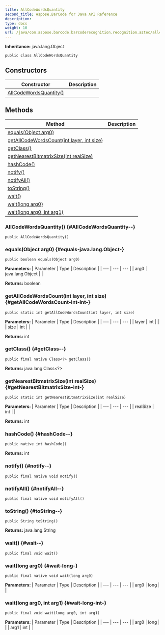 ```yaml
---
title: AllCodeWordsQuantity
second_title: Aspose.BarCode for Java API Reference
description: 
type: docs
weight: 10
url: /java/com.aspose.barcode.barcoderecognition.recognition.aztec/allcodewordsquantity/
---
```

**Inheritance:**
java.lang.Object
```
public class AllCodeWordsQuantity
```
## Constructors

| Constructor | Description |
| --- | --- |
| [AllCodeWordsQuantity()](#AllCodeWordsQuantity--) |  |
## Methods

| Method | Description |
| --- | --- |
| [equals(Object arg0)](#equals-java.lang.Object-) |  |
| [getAllCodeWordsCount(int layer, int size)](#getAllCodeWordsCount-int-int-) |  |
| [getClass()](#getClass--) |  |
| [getNearestBitmatrixSize(int realSize)](#getNearestBitmatrixSize-int-) |  |
| [hashCode()](#hashCode--) |  |
| [notify()](#notify--) |  |
| [notifyAll()](#notifyAll--) |  |
| [toString()](#toString--) |  |
| [wait()](#wait--) |  |
| [wait(long arg0)](#wait-long-) |  |
| [wait(long arg0, int arg1)](#wait-long-int-) |  |
### AllCodeWordsQuantity() {#AllCodeWordsQuantity--}
```
public AllCodeWordsQuantity()
```


### equals(Object arg0) {#equals-java.lang.Object-}
```
public boolean equals(Object arg0)
```




**Parameters:**
| Parameter | Type | Description |
| --- | --- | --- |
| arg0 | java.lang.Object |  |

**Returns:**
boolean
### getAllCodeWordsCount(int layer, int size) {#getAllCodeWordsCount-int-int-}
```
public static int getAllCodeWordsCount(int layer, int size)
```




**Parameters:**
| Parameter | Type | Description |
| --- | --- | --- |
| layer | int |  |
| size | int |  |

**Returns:**
int
### getClass() {#getClass--}
```
public final native Class<?> getClass()
```




**Returns:**
java.lang.Class<?>
### getNearestBitmatrixSize(int realSize) {#getNearestBitmatrixSize-int-}
```
public static int getNearestBitmatrixSize(int realSize)
```




**Parameters:**
| Parameter | Type | Description |
| --- | --- | --- |
| realSize | int |  |

**Returns:**
int
### hashCode() {#hashCode--}
```
public native int hashCode()
```




**Returns:**
int
### notify() {#notify--}
```
public final native void notify()
```




### notifyAll() {#notifyAll--}
```
public final native void notifyAll()
```




### toString() {#toString--}
```
public String toString()
```




**Returns:**
java.lang.String
### wait() {#wait--}
```
public final void wait()
```




### wait(long arg0) {#wait-long-}
```
public final native void wait(long arg0)
```




**Parameters:**
| Parameter | Type | Description |
| --- | --- | --- |
| arg0 | long |  |

### wait(long arg0, int arg1) {#wait-long-int-}
```
public final void wait(long arg0, int arg1)
```




**Parameters:**
| Parameter | Type | Description |
| --- | --- | --- |
| arg0 | long |  |
| arg1 | int |  |

